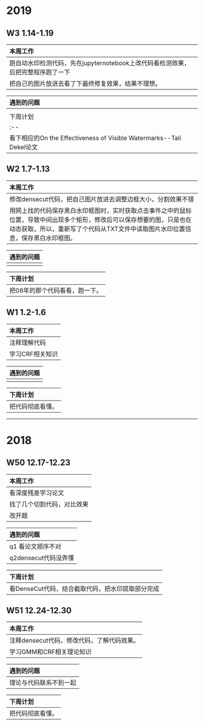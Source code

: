 # 2019
## W3 1.14-1.19
| 本周工作 |
| :-- |
| 跑自动水印检测代码，先在jupyternotebook上改代码看检测效果，后把完整程序跑了一下 |
| 把自己的图片放进去看了下最终修复效果，结果不理想。|

| 遇到的问题 |
| :-- |
| |
| 下周计划 |
| :-- |
| 看下相应的On the Effectiveness of Visible Watermarks--Tali Dekel论文 |

## W2 1.7-1.13
| 本周工作 |
| :-- |
| 修改densecut代码，把自己图片放进去调整边框大小，分割效果不错 |
| 用网上找的代码保存黑白水印框图时，实时获取点击事件之中的鼠标位置，导致中间出现多个矩形，修改后可以保存想要的图，只是也在动态获取，所以，重新写了个代码从TXT文件中读取图片水印位置信息，保存黑白水印框图。|

| 遇到的问题 |
| :-- |
| |


| 下周计划 |
| :-- |
| 把08年的那个代码看看，跑一下。 |
## W1 1.2-1.6
| 本周工作 |
| :-- |
| 注释理解代码 |
| 学习CRF相关知识 |

| 遇到的问题 |
| :-- |
| |


| 下周计划 |
| :-- |
| 把代码彻底看懂。 |
-------------------------------------------------------------
# 2018
## W50 12.17-12.23
| 本周工作 |
| :-- |
| 看深度残差学习论文 |
| 找了几个切割代码，对比效果 |
| 改开题 |

| 遇到的问题 |
| :-- |
| q1 看论文顺序不对 |
| q2densecut代码没弄懂 |

| 下周计划 |
| :-- |
| 看DenseCut代码，结合截取代码，把水印提取部分完成 |

## W51 12.24-12.30
| 本周工作 |
| :-- |
| 注释densecut代码，修改代码，了解代码效果。 |
| 学习GMM和CRF相关理论知识 |

| 遇到的问题 |
| :-- |
| 理论与代码联系不到一起 |


| 下周计划 |
| :-- |
| 把代码彻底看懂。 |


